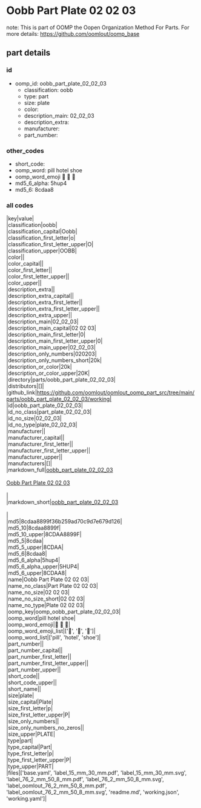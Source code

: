 # Oobb Part Plate 02 02 03  

note: This is part of OOMP the Oopen Organization Method For Parts. For more details: https://github.com/oomlout/oomp_base

##  part details





### id
* oomp_id: oobb_part_plate_02_02_03
  * classification: oobb
  * type: part
  * size: plate
  * color: 
  * description_main: 02_02_03
  * description_extra: 
  * manufacturer: 
  * part_number: 

### other_codes
* short_code: 
* oomp_word: pill hotel shoe
* oomp_word_emoji :pill: :hotel: :shoe:
* md5_6_alpha: 5hup4
* md5_6: 8cdaa8

### all codes 
|key|value|  
|classification|oobb|  
|classification_capital|Oobb|  
|classification_first_letter|o|  
|classification_first_letter_upper|O|  
|classification_upper|OOBB|  
|color||  
|color_capital||  
|color_first_letter||  
|color_first_letter_upper||  
|color_upper||  
|description_extra||  
|description_extra_capital||  
|description_extra_first_letter||  
|description_extra_first_letter_upper||  
|description_extra_upper||  
|description_main|02_02_03|  
|description_main_capital|02 02 03|  
|description_main_first_letter|0|  
|description_main_first_letter_upper|0|  
|description_main_upper|02_02_03|  
|description_only_numbers|020203|  
|description_only_numbers_short|20k|  
|description_or_color|20k|  
|description_or_color_upper|20K|  
|directory|parts/oobb_part_plate_02_02_03|  
|distributors|[]|  
|github_link|https://github.com/oomlout/oomlout_oomp_part_src/tree/main/parts/oobb_part_plate_02_02_03/working|  
|id|oobb_part_plate_02_02_03|  
|id_no_class|part_plate_02_02_03|  
|id_no_size|02_02_03|  
|id_no_type|plate_02_02_03|  
|manufacturer||  
|manufacturer_capital||  
|manufacturer_first_letter||  
|manufacturer_first_letter_upper||  
|manufacturer_upper||  
|manufacturers|[]|  
|markdown_full|[oobb_part_plate_02_02_03](https://github.com/oomlout/oomlout_oomp_part_src/tree/main/parts/oobb_part_plate_02_02_03/working)<br>[](https://github.com/oomlout/oomlout_oomp_part_src/tree/main/parts/oobb_part_plate_02_02_03/working)<br>[Oobb Part Plate 02 02 03](https://github.com/oomlout/oomlout_oomp_part_src/tree/main/parts/oobb_part_plate_02_02_03/working)<br><br>|  
|markdown_short|[oobb_part_plate_02_02_03](https://github.com/oomlout/oomlout_oomp_part_src/tree/main/parts/oobb_part_plate_02_02_03/working)<br><br>|  
|md5|8cdaa8899f36b259ad70c9d7e679d126|  
|md5_10|8cdaa8899f|  
|md5_10_upper|8CDAA8899F|  
|md5_5|8cdaa|  
|md5_5_upper|8CDAA|  
|md5_6|8cdaa8|  
|md5_6_alpha|5hup4|  
|md5_6_alpha_upper|5HUP4|  
|md5_6_upper|8CDAA8|  
|name|Oobb Part Plate 02 02 03|  
|name_no_class|Part Plate 02 02 03|  
|name_no_size|02 02 03|  
|name_no_size_short|02 02 03|  
|name_no_type|Plate 02 02 03|  
|oomp_key|oomp_oobb_part_plate_02_02_03|  
|oomp_word|pill hotel shoe|  
|oomp_word_emoji|:pill: :hotel: :shoe:|  
|oomp_word_emoji_list|[':pill:', ':hotel:', ':shoe:']|  
|oomp_word_list|['pill', 'hotel', 'shoe']|  
|part_number||  
|part_number_capital||  
|part_number_first_letter||  
|part_number_first_letter_upper||  
|part_number_upper||  
|short_code||  
|short_code_upper||  
|short_name||  
|size|plate|  
|size_capital|Plate|  
|size_first_letter|p|  
|size_first_letter_upper|P|  
|size_only_numbers||  
|size_only_numbers_no_zeros||  
|size_upper|PLATE|  
|type|part|  
|type_capital|Part|  
|type_first_letter|p|  
|type_first_letter_upper|P|  
|type_upper|PART|  
|files|['base.yaml', 'label_15_mm_30_mm.pdf', 'label_15_mm_30_mm.svg', 'label_76_2_mm_50_8_mm.pdf', 'label_76_2_mm_50_8_mm.svg', 'label_oomlout_76_2_mm_50_8_mm.pdf', 'label_oomlout_76_2_mm_50_8_mm.svg', 'readme.md', 'working.json', 'working.yaml']|  
